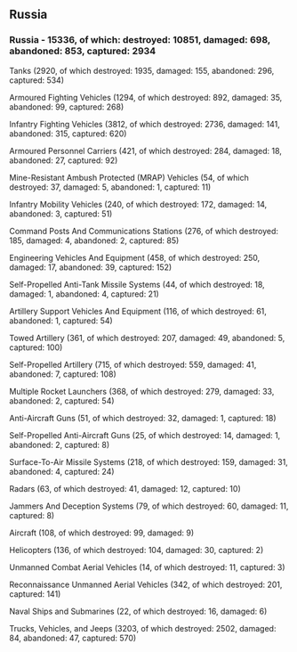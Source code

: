 
 
 ## Russia
 
 ### Russia - 15336, of which: destroyed: 10851, damaged: 698, abandoned: 853, captured: 2934

 

 

 Tanks (2920, of which destroyed: 1935, damaged: 155, abandoned: 296, captured: 534)

 Armoured Fighting Vehicles (1294, of which destroyed: 892, damaged: 35, abandoned: 99, captured: 268)

 Infantry Fighting Vehicles (3812, of which destroyed: 2736, damaged: 141, abandoned: 315, captured: 620)

 Armoured Personnel Carriers (421, of which destroyed: 284, damaged: 18, abandoned: 27, captured: 92)

 Mine-Resistant Ambush Protected (MRAP) Vehicles (54, of which destroyed: 37, damaged: 5, abandoned: 1, captured: 11)

 Infantry Mobility Vehicles (240, of which destroyed: 172, damaged: 14, abandoned: 3, captured: 51)

 Command Posts And Communications Stations (276, of which destroyed: 185, damaged: 4, abandoned: 2, captured: 85)

 Engineering Vehicles And Equipment (458, of which destroyed: 250, damaged: 17, abandoned: 39, captured: 152)

 Self-Propelled Anti-Tank Missile Systems (44, of which destroyed: 18, damaged: 1, abandoned: 4, captured: 21)

 Artillery Support Vehicles And Equipment (116, of which destroyed: 61, abandoned: 1, captured: 54)

 Towed Artillery (361, of which destroyed: 207, damaged: 49, abandoned: 5, captured: 100)

 Self-Propelled Artillery (715, of which destroyed: 559, damaged: 41, abandoned: 7, captured: 108)

 Multiple Rocket Launchers (368, of which destroyed: 279, damaged: 33, abandoned: 2, captured: 54)

 Anti-Aircraft Guns (51, of which destroyed: 32, damaged: 1, captured: 18)

 Self-Propelled Anti-Aircraft Guns (25, of which destroyed: 14, damaged: 1, abandoned: 2, captured: 8)

 Surface-To-Air Missile Systems (218, of which destroyed: 159, damaged: 31, abandoned: 4, captured: 24)

 Radars (63, of which destroyed: 41, damaged: 12, captured: 10)

 Jammers And Deception Systems (79, of which destroyed: 60, damaged: 11, captured: 8)

 Aircraft (108, of which destroyed: 99, damaged: 9)

 Helicopters (136, of which destroyed: 104, damaged: 30, captured: 2)

 Unmanned Combat Aerial Vehicles (14, of which destroyed: 11, captured: 3)

 Reconnaissance Unmanned Aerial Vehicles (342, of which destroyed: 201, captured: 141)

 Naval Ships and Submarines (22, of which destroyed: 16, damaged: 6)

 Trucks, Vehicles, and Jeeps (3203, of which destroyed: 2502, damaged: 84, abandoned: 47, captured: 570)

